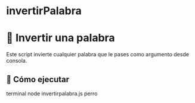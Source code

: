 # invertirPalabra

# 🔄 Invertir una palabra

Este script invierte cualquier palabra que le pases como argumento desde consola.

## 🚀 Cómo ejecutar

terminal
node invertirpalabra.js perro
